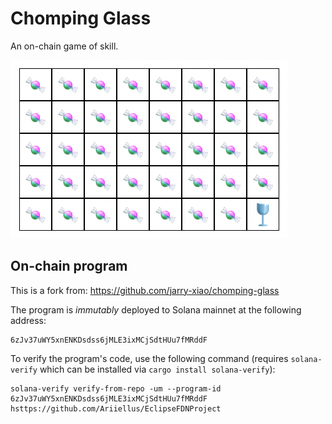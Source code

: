 # Chomping Glass

An on-chain game of skill.

![image info](./images/game.png)

## On-chain program

This is a fork from: https://github.com/jarry-xiao/chomping-glass

The program is *immutably* deployed to Solana mainnet at the following address:
```
6zJv37uWY5xnENKDsdss6jMLE3ixMCjSdtHUu7fMRddF
```

To verify the program's code, use the following command (requires `solana-verify` which can be installed via `cargo install solana-verify`):
```
solana-verify verify-from-repo -um --program-id 6zJv37uWY5xnENKDsdss6jMLE3ixMCjSdtHUu7fMRddF hsttps://github.com/Ariiellus/EclipseFDNProject
```